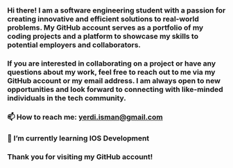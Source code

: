 ### Hi there! I am a software engineering student with a passion for creating innovative and efficient solutions to real-world problems. My GitHub account serves as a portfolio of my coding projects and a platform to showcase my skills to potential employers and collaborators.
### If you are interested in collaborating on a project or have any questions about my work, feel free to reach out to me via my GitHub account or my email address. I am always open to new opportunities and look forward to connecting with like-minded individuals in the tech community.
### 📫 How to reach me: yerdi.isman@gmail.com
### 🌱 I’m currently learning IOS Development
### Thank you for visiting my GitHub account!


<!--
**yerdiB/yerdiB** is a ✨ _special_ ✨ repository because its `README.md` (this file) appears on your GitHub profile.

Here are some ideas to get you started:

- 🔭 I’m currently working on ...
- 🌱 I’m currently learning ...
- 👯 I’m looking to collaborate on ...
- 🤔 I’m looking for help with ...
- 💬 Ask me about ...
- 📫 How to reach me: ...
- 😄 Pronouns: ...
- ⚡ Fun fact: ...
-->
